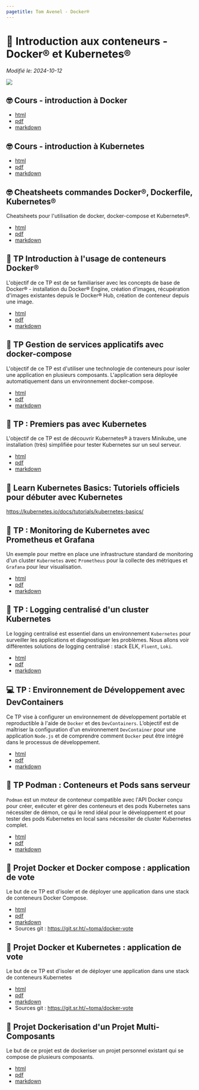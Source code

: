 ```yaml
---
pagetitle: Tom Avenel - Docker®
---
```


# 🐳 Introduction aux conteneurs - Docker® et Kubernetes® 

_Modifié le: 2024-10-12_

![](/resources/images/cover/conteneurs-devops.jpg)

## 🤓 Cours - introduction à Docker

- [html](/cours/docker/docker-cours.html)
- [pdf](/cours/docker/docker-cours.pdf)
- [markdown](/cours/docker/docker-cours.md)

## 🤓 Cours - introduction à Kubernetes

- [html](/cours/docker/kubernetes-cours.html)
- [pdf](/cours/docker/kubernetes-cours.pdf)
- [markdown](/cours/docker/kubernetes-cours.md)

## 🤓 Cheatsheets commandes Docker®, Dockerfile, Kubernetes®

Cheatsheets pour l'utilisation de docker, docker-compose et Kubernetes®.

- [html](/cours/docker/docker-cheatsheets.html)
- [pdf](/cours/docker/docker-cheatsheets.pdf)
- [markdown](/cours/docker/docker-cheatsheets.md)

##   TP Introduction à l'usage de conteneurs Docker®

L'objectif de ce TP est de se familiariser avec les concepts de base de Docker® - installation du Docker® Engine, création d'images, récupération d'images existantes depuis le Docker® Hub, création de conteneur depuis une image.

- [html](/cours/docker/tp_docker.html)
- [pdf](/cours/docker/tp_docker.pdf)
- [markdown](/cours/docker/tp_docker.md)

##   TP Gestion de services applicatifs avec docker-compose

L'objectif de ce TP est d'utiliser une technologie de conteneurs pour isoler une application en plusieurs composants. L'application sera déployée automatiquement dans un environnement docker-compose.

- [html](/cours/docker/tp_docker-compose.html)
- [pdf](/cours/docker/tp_docker-compose.pdf)
- [markdown](/cours/docker/tp_docker-compose.md)

## 󱃾  TP : Premiers pas avec Kubernetes

L'objectif de ce TP est de découvrir Kubernetes® à travers Minikube, une installation (très) simplifiée pour tester Kubernetes sur un seul serveur.

- [html](/cours/docker/tp_k8s.html)
- [pdf](/cours/docker/tp_k8s.pdf)
- [markdown](/cours/docker/tp_k8s.md)

## 󱃾  Learn Kubernetes Basics: Tutoriels officiels pour débuter avec Kubernetes

<https://kubernetes.io/docs/tutorials/kubernetes-basics/>

## 󱃾  TP : Monitoring de Kubernetes avec Prometheus et Grafana

Un exemple pour mettre en place une infrastructure standard de monitoring d'un cluster `Kubernetes` avec `Prometheus` pour la collecte des métriques et `Grafana` pour leur visualisation.

- [html](/cours/docker/tp_prometheus_grafana_k8s.html)
- [pdf](/cours/docker/tp_prometheus_grafana_k8s.pdf)
- [markdown](/cours/docker/tp_prometheus_grafana_k8s.md)

## 󱃾  TP : Logging centralisé d'un cluster Kubernetes

Le logging centralisé est essentiel dans un environnement `Kubernetes` pour surveiller les applications et diagnostiquer les problèmes. Nous allons voir différentes solutions de logging centralisé : stack ELK, `Fluent`, `Loki`.

- [html](/cours/docker/tp_k8s_elk.html)
- [pdf](/cours/docker/tp_k8s_elk.pdf)
- [markdown](/cours/docker/tp_k8s_elk.md)

## 💻 TP : Environnement de Développement avec DevContainers

Ce TP vise à configurer un environnement de développement portable et reproductible à l'aide de `Docker` et des `DevContainers`. L’objectif est de maîtriser la configuration d'un environnement `DevContainer` pour une application `Node.js` et de comprendre comment `Docker` peut être intégré dans le processus de développement.

- [html](/cours/docker/tp_devcontainer.html)
- [pdf](/cours/docker/tp_devcontainer.pdf)
- [markdown](/cours/docker/tp_devcontainer.md)

## 🚢 TP Podman : Conteneurs et Pods sans serveur

`Podman` est un moteur de conteneur compatible avec l'API Docker conçu pour créer, exécuter et gérer des conteneurs et des pods Kubernetes sans nécessiter de démon, ce qui le rend idéal pour le développement et pour tester des pods Kubernetes en local sans nécessiter de cluster Kubernetes complet.

- [html](/cours/docker/tp_podman.html)
- [pdf](/cours/docker/tp_podman.pdf)
- [markdown](/cours/docker/tp_podman.md)

## 📌 Projet Docker et Docker compose : application de vote

Le but de ce TP est d'isoler et de déployer une application dans une stack de conteneurs Docker Compose.

- [html](/cours/docker/projet_note_docker.html)
- [pdf](/cours/docker/projet_note_docker.pdf)
- [markdown](/cours/docker/projet_note_docker.md)
- Sources git : <https://git.sr.ht/~toma/docker-vote>

## 📌 Projet Docker et Kubernetes : application de vote

Le but de ce TP est d'isoler et de déployer une application dans une stack de conteneurs Kubernetes

- [html](/cours/docker/projet_vote_k8s.html)
- [pdf](/cours/docker/projet_vote_k8s.pdf)
- [markdown](/cours/docker/projet_vote_k8s.md)
- Sources git : <https://git.sr.ht/~toma/docker-vote>

## 📌 Projet Dockerisation d'un Projet Multi-Composants

Le but de ce projet est de dockeriser un projet personnel existant qui se compose de plusieurs composants. 

- [html](/cours/docker/projet_docker_dev.html)
- [pdf](/cours/docker/projet_docker_dev.pdf)
- [markdown](/cours/docker/projet_docker_dev.md)

